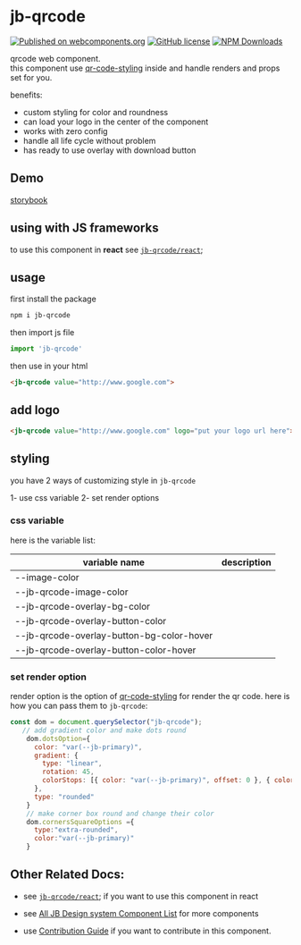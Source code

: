 # jb-qrcode

[![Published on webcomponents.org](https://img.shields.io/badge/webcomponents.org-published-blue.svg)](https://www.webcomponents.org/element/jb-qrcode)
[![GitHub license](https://img.shields.io/badge/license-MIT-brightgreen.svg)](https://raw.githubusercontent.com/javadbat/jb-qrcode/main/LICENSE)
[![NPM Downloads](https://img.shields.io/npm/dw/jb-qrcode)](https://www.npmjs.com/package/jb-qrcode)

qrcode web component.    
this component use [qr-code-styling](https://www.npmjs.com/package/qr-code-styling) inside and handle renders and props set for you.

benefits:

- custom styling for color and roundness
- can load your logo in the center of the component
- works with zero config
- handle all life cycle without problem
- has ready to use overlay with download button 

## Demo

[storybook](https://javadbat.github.io/design-system/?path=/docs/components-jbqrcode)    

## using with JS frameworks

to use this component in **react** see [`jb-qrcode/react`](https://github.com/javadbat/jb-qrcode/tree/main/react);

## usage

first install the package

```bash
npm i jb-qrcode
```
then import js file

```js
import 'jb-qrcode'
```

then use in your html

```HTML
<jb-qrcode value="http://www.google.com">
```
## add logo

```HTML
<jb-qrcode value="http://www.google.com" logo="put your logo url here">
```
## styling
you have 2 ways of customizing style in `jb-qrcode`

1- use css variable
2- set render options

### css variable
here is the variable list:

| variable name                             | description |
|---------------                            |-------------|
| --image-color                             |             |
| --jb-qrcode-image-color                   |             |
| --jb-qrcode-overlay-bg-color              |             |
| --jb-qrcode-overlay-button-color          |             |
| --jb-qrcode-overlay-button-bg-color-hover |             |
| --jb-qrcode-overlay-button-color-hover    |             |

### set render option 

render option is the option of [qr-code-styling](https://www.npmjs.com/package/qr-code-styling) for render the qr code. here is how you can pass them to `jb-qrcode`:

```js
const dom = document.querySelector("jb-qrcode");
   // add gradient color and make dots round 
    dom.dotsOption={
      color: "var(--jb-primary)",
      gradient: {
        type: "linear",
        rotation: 45,
        colorStops: [{ color: "var(--jb-primary)", offset: 0 }, { color: "var(--jb-secondary)", offset: 0.8 }, { color: "var(--jb-primary)", offset: 1 }]
      },
      type: "rounded"
    }
    // make corner box round and change their color
    dom.cornersSquareOptions ={
      type:"extra-rounded",
      color:"var(--jb-primary)"
    }
```

## Other Related Docs:

- see [`jb-qrcode/react`](https://github.com/javadbat/jb-qrcode/tree/main/react); if you want to use this component in react

- see [All JB Design system Component List](https://github.com/javadbat/design-system/blob/main/docs/component-list.md) for more components

- use [Contribution Guide](https://github.com/javadbat/design-system/blob/main/docs/contribution-guide.md) if you want to contribute in this component.